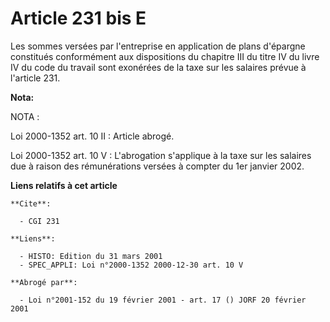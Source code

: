 # Article 231 bis E

Les sommes versées par l'entreprise en application de plans d'épargne constitués conformément aux dispositions du chapitre
III du titre IV du livre IV du code du travail sont exonérées de la taxe sur les salaires prévue à l'article 231.

**Nota:**

NOTA :

Loi 2000-1352 art. 10 II : Article abrogé.

Loi 2000-1352 art. 10 V : L'abrogation s'applique à la taxe sur les salaires due à raison des rémunérations versées à compter
du 1er janvier 2002.

**Liens relatifs à cet article**

	**Cite**:

	  - CGI 231

	**Liens**:

	  - HISTO: Edition du 31 mars 2001
	  - SPEC_APPLI: Loi n°2000-1352 2000-12-30 art. 10 V

	**Abrogé par**:

	  - Loi n°2001-152 du 19 février 2001 - art. 17 () JORF 20 février 2001
